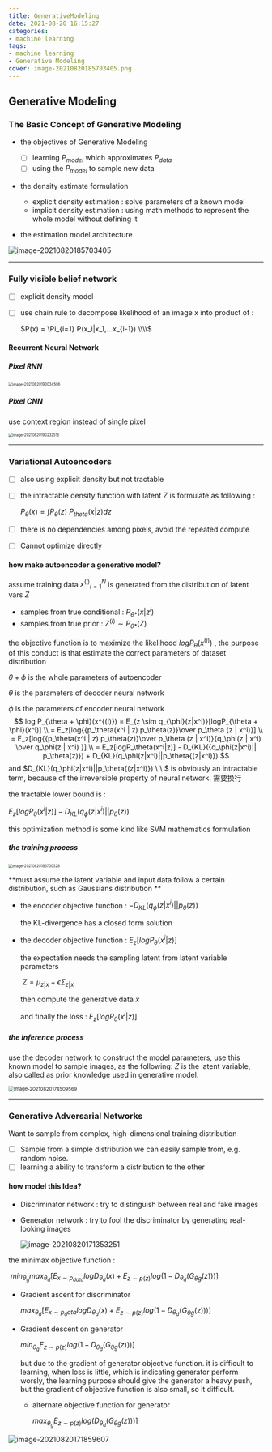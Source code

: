 ```yaml
---
title: GenerativeModeling
date: 2021-08-20 16:15:27
categories:
- machine learning
tags:
- machine learning
- Generative Modeling
cover: image-20210820185703405.png
---
```


## Generative Modeling

### The Basic Concept of Generative Modeling

* the objectives of Generative Modeling
  - [ ] learning $P_{model}$ which approximates $P_{data}$
  - [ ] using the $P_{model}$ to sample new data

* the density estimate formulation
  * explicit density estimation : solve parameters of a known model
  * implicit density estimation : using math methods to represent the whole model without defining it

* the estimation model architecture 

![image-20210820185703405](GenerativeModeling/image-20210820185703405.png)

********************************************

### Fully visible belief network

- [ ] explicit density model

- [ ] use chain rule to decompose likelihood of an image x into product of :

  $P(x) = \Pi_{i=1} P(x_i|x_1,...x_{i-1}) \\\\$

#### Recurrent Neural Network

##### Pixel RNN

<img src="GenerativeModeling/image-20210820190034506.png" alt="image-20210820190034506" style="zoom:50%;" />

##### Pixel CNN

use context region instead of single pixel

<img src="GenerativeModeling/image-20210820190232516.png" alt="image-20210820190232516" style="zoom:50%;" />

************************************************

### Variational  Autoencoders

- [ ] also using explicit density but not tractable

- [ ] the intractable density function with latent $Z$ is formulate as following :

  $P_{\theta}(x) = \int P_{\theta}(z) \ P_{theta}(x|z)dz$

- [ ] there is no dependencies among pixels, avoid the repeated compute

- [ ]  Cannot optimize directly

#### how make autoencoder a generative model?

assume training data ${x^{(i)}}^N_{i=1}$ is generated from the distribution of latent vars $Z$

* samples from true conditional : $P_{\theta *}(x|z^i)$
* samples from true prior : $Z^{(i)} \sim P_{\theta *}(Z)$

the objective function is to maximize the likelihood  $log P_{\theta}(x^{(i)})$ ,  the purpose of this conduct is that estimate the correct parameters of dataset distribution

$\theta + \phi$ is the whole parameters of autoencoder

$\theta$ is the parameters of decoder neural network

$\phi$ is the parameters of encoder neural network
$$
log P_{\theta + \phi}(x^{(i)})  = E_{z \sim q_{\phi}(z|x^i)}[logP_{\theta + \phi}(x^i)] \\
=  E_z[log{{p_\theta(x^i | z) p_\theta(z)}\over p_\theta (z | x^i)}] 
\\ = E_z[log{{p_\theta(x^i | z) p_\theta(z)}\over p_\theta (z | x^i)}{q_\phi(z | x^i) \over q_\phi(z | x^i) }] 
\\ = E_z[logP_\theta(x^i|z)] - D_{KL}({q_\phi(z|x^i)|| p_\theta(z)}) + D_{KL}(q_\phi(z|x^i)||p_\theta{(z|x^i)})
$$
and  $D_{KL}(q_\phi(z|x^i)||p_\theta{(z|x^i)})  \ \ $  is obviously an intractable term, because of the irreversible property of neural network.  需要换行

the tractable lower bound is :

 $E_z[logP_\theta(x^i|z)] - D_{KL}({q_\phi(z|x^i)|| p_\theta(z)})$

this optimization method is some kind like SVM mathematics formulation



##### the training process

<img src="GenerativeModeling/image-20210820183700528.png" alt="image-20210820183700528" style="zoom: 50%;" />

**must assume the latent variable and input data follow a certain distribution, such as Gaussians distribution **

* the encoder objective function :  $- D_{KL}({q_\phi(z|x^i)|| p_\theta(z)})$

  the KL-divergence has a closed form solution

* the decoder objective function : $E_z[logP_\theta(x^i|z)]$

  the expectation needs the sampling latent from latent variable parameters

  ​              $Z = \mu_{z|x} + \epsilon \Sigma_{z|x}$

  then compute the generative data $\hat x$

  and finally the loss :   $E_z[logP_\theta(x^i|z)]$

##### the inference process

use the decoder network to construct the model parameters, use this known model to sample images, as the following: $Z$ is the latent variable, also called as prior knowledge used in generative model.

<img src="GenerativeModeling/image-20210820174509569.png" alt="image-20210820174509569" style="zoom:67%;" />





******************************************************



### Generative Adversarial Networks

Want to sample from complex, high-dimensional training distribution

- [ ]  Sample from a simple distribution we can easily sample from, e.g. random noise.  
- [ ] learning a ability to transform a distribution to the other

#### how model this Idea?

* Discriminator network : try to distinguish between real and fake images

* Generator network : try to fool the discriminator by generating real-looking images

  ![image-20210820171353251](GenerativeModeling/image-20210820171353251.png)

the minimax objective function :

​		$min_{\theta_g}max_{\theta_d}[E_{x \sim p_{data}}logD_{\theta_d}(x) + E_{z \sim p(z)}log(1-D_{\theta_d}(G_{\theta g}(z)))]$ 

* Gradient ascent for discriminator

  $max_{\theta_d}[E_{x \sim p_data}logD_{\theta_d}(x) + E_{z \sim p(z)}log(1-D_{\theta_d}(G_{\theta g}(z)))]$

* Gradient descent on generator

  $min_{\theta_g} E_{z \sim p(z)}log(1-D_{\theta_d}(G_{\theta g}(z)))]$

  but due to the gradient of  generator objective function. it is difficult to learning, when loss is little, which is indicating generator perform worsly, the learning purpose should give the generator a heavy push, but the gradient of objective function is also small, so it difficult. 

  * alternate objective function for generator

    $max_{\theta_g} E_{z \sim p(z)}log(D_{\theta_d}(G_{\theta g}(z)))]$

![image-20210820171859607](GenerativeModeling/image-20210820171859607.png)

